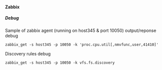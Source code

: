 #### Zabbix

##### Debug

Sample of zabbix agent (running on host345 & port 10050) output/reponse debug

    zabbix_get -s host345 -p 10050 -k 'proc.cpu.util[,nmvfunc,user,41410]'

Discovery rules debug

    zabbix_get -s host345 -p 10050 -k vfs.fs.discovery

